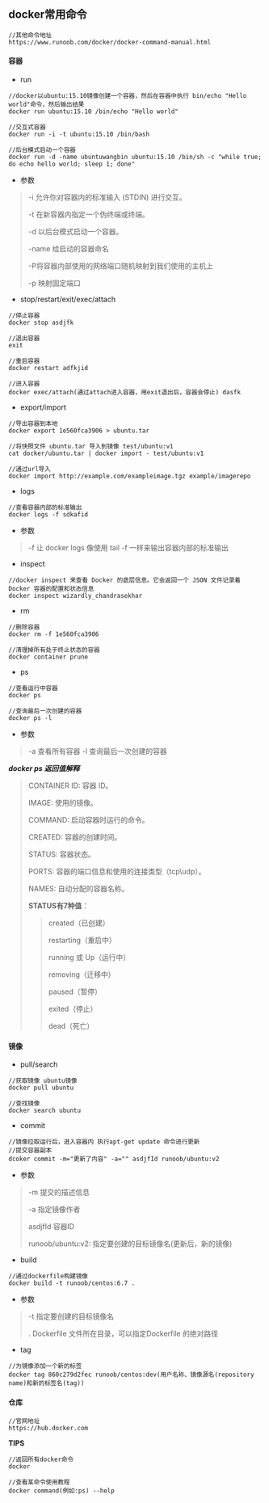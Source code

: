 ## docker常用命令
```
//其他命令地址
https://www.runoob.com/docker/docker-command-manual.html
```

#### 容器
- run
```
//docker以ubuntu:15.10镜像创建一个容器，然后在容器中执行 bin/echo "Hello world"命令，然后输出结果
docker run ubuntu:15.10 /bin/echo "Hello world"

//交互式容器
docker run -i -t ubuntu:15.10 /bin/bash

//后台模式启动一个容器
docker run -d -name ubuntuwangbin ubuntu:15.10 /bin/sh -c "while true; do echo hello world; sleep 1; done"
```
   * 参数
> -i 允许你对容器内的标准输入 (STDIN) 进行交互。 
> 
> -t 在新容器内指定一个伪终端或终端。
> 
> -d 以后台模式启动一个容器。
> 
> -name 给启动的容器命名
> 
> -P将容器内部使用的网络端口随机映射到我们使用的主机上
> 
> -p 映射固定端口

- stop/restart/exit/exec/attach
``` 
//停止容器
docker stop asdjfk

//退出容器
exit

//重启容器
docker restart adfkjid

//进入容器
docker exec/attach(通过attach进入容器，用exit退出后，容器会停止) dasfk
```

- export/import
```
//导出容器到本地
docker export 1e560fca3906 > ubuntu.tar

//将快照文件 ubuntu.tar 导入到镜像 test/ubuntu:v1
cat docker/ubuntu.tar | docker import - test/ubuntu:v1

//通过url导入
docker import http://example.com/exampleimage.tgz example/imagerepo
```

- logs
```
//查看容器内部的标准输出
docker logs -f sdkafid
```
   * 参数
> -f 让 docker logs 像使用 tail -f 一样来输出容器内部的标准输出

- inspect
```
//docker inspect 来查看 Docker 的底层信息。它会返回一个 JSON 文件记录着 Docker 容器的配置和状态信息
docker inspect wizardly_chandrasekhar
```

- rm
```
//删除容器
docker rm -f 1e560fca3906

//清理掉所有处于终止状态的容器
docker container prune
```

- ps
```
//查看运行中容器
docker ps

//查询最后一次创建的容器
docker ps -l 

```
   * 参数
  > -a 查看所有容器
  > -l 查询最后一次创建的容器

***docker ps 返回值解释***
> CONTAINER ID: 容器 ID。
> 
> IMAGE: 使用的镜像。
> 
> COMMAND: 启动容器时运行的命令。
> 
> CREATED: 容器的创建时间。
> 
> STATUS: 容器状态。
> 
> PORTS: 容器的端口信息和使用的连接类型（tcp\udp）。
> 
> NAMES: 自动分配的容器名称。
> 
> **STATUS有7种值**：
> > created（已创建）
> >
> > restarting（重启中）
> > 
> > running 或 Up（运行中）
> >
> > removing（迁移中）
> >
> > paused（暂停）
> > 
> > exited（停止）
> > 
> > dead（死亡）

#### 镜像
- pull/search
```
//获取镜像 ubuntu镜像
docker pull ubuntu

//查找镜像
docker search ubuntu
```

- commit
```
//镜像拉取运行后，进入容器内 执行apt-get update 命令进行更新
//提交容器副本
dcoker commit -m="更新了内容" -a="" asdjfId runoob/ubuntu:v2
```
   * 参数
> -m 提交的描述信息
> 
> -a 指定镜像作者
> 
> asdjfId 容器ID
> 
> runoob/ubuntu:v2: 指定要创建的目标镜像名(更新后，新的镜像)

- build
```
//通过dockerfile构建镜像
docker build -t runoob/centos:6.7 .
```
   * 参数
> -t 指定要创建的目标镜像名
> 
> .     Dockerfile 文件所在目录，可以指定Dockerfile 的绝对路径

- tag
```
//为镜像添加一个新的标签
docker tag 860c279d2fec runoob/centos:dev(用户名称、镜像源名(repository name)和新的标签名(tag))
```

#### 仓库
```
//官网地址
https://hub.docker.com 
```

**TIPS**
```
//返回所有docker命令
docker

//查看某命令使用教程
docker command(例如:ps) --help
```
